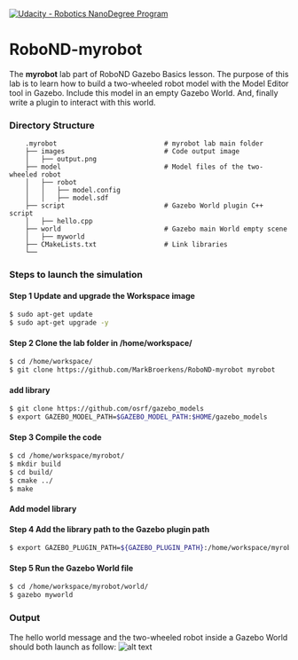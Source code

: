 [![Udacity - Robotics NanoDegree Program](https://s3-us-west-1.amazonaws.com/udacity-robotics/Extra+Images/RoboND_flag.png)](https://www.udacity.com/robotics)

# RoboND-myrobot
The **myrobot** lab part of RoboND Gazebo Basics lesson. The purpose of this lab is to learn how to build a two-wheeled robot model with the Model Editor tool in Gazebo. Include this model in an empty Gazebo World. And, finally write a plugin to interact with this world.  

### Directory Structure
```
    .myrobot                           # myrobot lab main folder 
    ├── images                         # Code output image                   
    │   ├── output.png
    ├── model                          # Model files of the two-wheeled robot
    │   ├── robot
    │   │   ├── model.config
    │   │   ├── model.sdf
    ├── script                         # Gazebo World plugin C++ script      
    │   ├── hello.cpp
    ├── world                          # Gazebo main World empty scene
    │   ├── myworld
    ├── CMakeLists.txt                 # Link libraries 
    └──                              
```

### Steps to launch the simulation

#### Step 1 Update and upgrade the Workspace image
```sh
$ sudo apt-get update
$ sudo apt-get upgrade -y
```

#### Step 2 Clone the lab folder in /home/workspace/
```sh
$ cd /home/workspace/
$ git clone https://github.com/MarkBroerkens/RoboND-myrobot myrobot
```

#### add library
```sh
$ git clone https://github.com/osrf/gazebo_models
$ export GAZEBO_MODEL_PATH=$GAZEBO_MODEL_PATH:$HOME/gazebo_models
```

#### Step 3 Compile the code
```sh
$ cd /home/workspace/myrobot/
$ mkdir build
$ cd build/
$ cmake ../
$ make
```

#### Add model library



#### Step 4 Add the library path to the Gazebo plugin path  
```sh
$ export GAZEBO_PLUGIN_PATH=${GAZEBO_PLUGIN_PATH}:/home/workspace/myrobot/build
```

#### Step 5 Run the Gazebo World file  
```sh
$ cd /home/workspace/myrobot/world/
$ gazebo myworld
```

### Output
The hello world message and the two-wheeled robot inside a Gazebo World should both launch as follow: 
![alt text](images/output.png)


    
 
